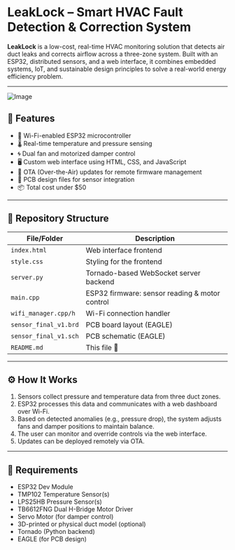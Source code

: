 # LeakLock – Smart HVAC Fault Detection & Correction System

**LeakLock** is a low-cost, real-time HVAC monitoring solution that detects air duct leaks and corrects airflow across a three-zone system. Built with an ESP32, distributed sensors, and a web interface, it combines embedded systems, IoT, and sustainable design principles to solve a real-world energy efficiency problem.

---
![Image](https://github.com/user-attachments/assets/7bac3121-fc6c-4088-bebc-9764c4e9dd74)
## 🔧 Features

- 📶 Wi-Fi-enabled ESP32 microcontroller
- 🌡️ Real-time temperature and pressure sensing
- 🌀 Dual fan and motorized damper control
- 🖥️ Custom web interface using HTML, CSS, and JavaScript
- 🔄 OTA (Over-the-Air) updates for remote firmware management
- 🧩 PCB design files for sensor integration
- 📦 Total cost under $50

---

## 📁 Repository Structure

| File/Folder              | Description                                       |
|--------------------------|---------------------------------------------------|
| `index.html`             | Web interface frontend                           |
| `style.css`              | Styling for the frontend                         |
| `server.py`              | Tornado-based WebSocket server backend           |
| `main.cpp`               | ESP32 firmware: sensor reading & motor control   |
| `wifi_manager.cpp/h`     | Wi-Fi connection handler                         |
| `sensor_final_v1.brd`    | PCB board layout (EAGLE)                         |
| `sensor_final_v1.sch`    | PCB schematic (EAGLE)                            |
| `README.md`              | This file 📄                                     |

---

## ⚙️ How It Works

1. Sensors collect pressure and temperature data from three duct zones.
2. ESP32 processes this data and communicates with a web dashboard over Wi-Fi.
3. Based on detected anomalies (e.g., pressure drop), the system adjusts fans and damper positions to maintain balance.
4. The user can monitor and override controls via the web interface.
5. Updates can be deployed remotely via OTA.

---


## 🚀 Requirements

- ESP32 Dev Module
- TMP102 Temperature Sensor(s)
- LPS25HB Pressure Sensor(s)
- TB6612FNG Dual H-Bridge Motor Driver
- Servo Motor (for damper control)
- 3D-printed or physical duct model (optional)
- Tornado (Python backend)
- EAGLE (for PCB design)
